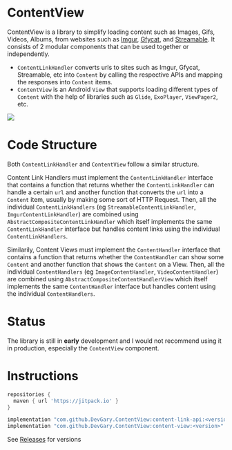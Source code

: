 # ContentView

ContentView is a library to simplify loading content such as Images, Gifs, Videos, Albums, from websites such as [Imgur](https://imgur.com/), [Gfycat](https://gfycat.com/), and [Streamable](https://streamable.com/). It consists of 2 modular components that can be used together or independently.

- `ContentLinkHandler` converts urls to sites such as Imgur, Gfycat, Streamable, etc into `Content` by calling the respective APIs and mapping the responses into `Content` items.
- `ContentView` is an Android `View` that supports loading different types of `Content` with the help of libraries such as `Glide`, `ExoPlayer`, `ViewPager2`, etc.

![](demo.webp)

# Code Structure
Both `ContentLinkHandler` and `ContentView` follow a similar structure. 

Content Link Handlers must implement the `ContentLinkHandler` interface that contains a function that returns whether the `ContentLinkHandler` can handle a certain `url` and another function that converts the `url` into a `Content` item, usually by making some sort of HTTP Request. Then, all the individual `ContentLinkHandlers` (eg `StreamableContentLinkHandler`, `ImgurContentLinkHandler`) are combined using `AbstractCompositeContentLinkHandler` which itself implements the same `ContentLinkHandler` interface but handles content links using the individual `ContentLinkHandlers`.

Similarily, Content Views must implement the `ContentHandler` interface that contains a function that returns whether the `ContentHandler` can show some `Content` and  another function that shows the `Content` on a View. Then, all the individual `ContentHandlers` (eg `ImageContentHandler`, `VideoContentHandler`) are combined using `AbstractCompositeContentHandlerView` which itself implements the same `ContentHandler` interface but handles content using the individual `ContentHandlers`.

# Status
The library is still in **early** development and I would not recommend using it in production, especially the `ContentView` component.

# Instructions
```gradle
repositories {
  maven { url 'https://jitpack.io' }
}
```

```gradle
implementation "com.github.DevGary.ContentView:content-link-api:<version>"
implementation "com.github.DevGary.ContentView:content-view:<version>"
```

See [Releases](https://github.com/DevGary/ContentView/releases) for versions
